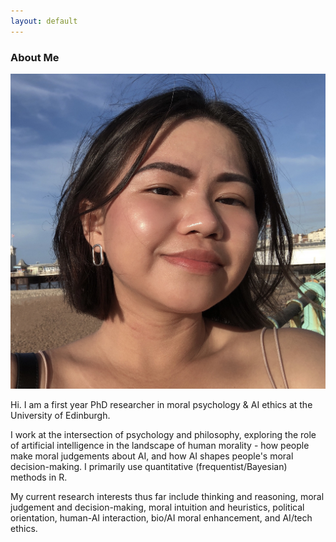 ```yaml
---
layout: default
---
```


### About Me

<img class="profile-picture" src="web-profile.jpg">

Hi. I am a first year PhD researcher in moral psychology & AI ethics at the University of Edinburgh. 

I work at the intersection of psychology and philosophy, exploring the role of artificial intelligence in the landscape of human morality - how people make moral judgements about AI, and how AI shapes people's moral decision-making. I primarily use quantitative (frequentist/Bayesian) methods in R. 

My current research interests thus far include thinking and reasoning, moral judgement and decision-making, moral intuition and heuristics, political orientation, human-AI interaction, bio/AI moral enhancement, and AI/tech ethics. 
